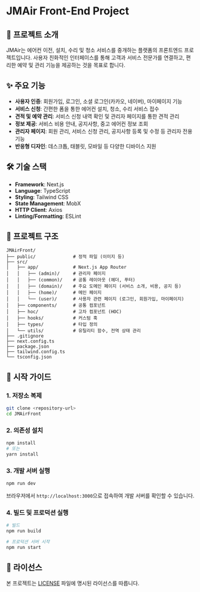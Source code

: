 # JMAir Front-End Project

## 📜 프로젝트 소개

JMAir는 에어컨 이전, 설치, 수리 및 청소 서비스를 중개하는 플랫폼의 프론트엔드 프로젝트입니다. 사용자 친화적인 인터페이스를 통해 고객과 서비스 전문가를 연결하고, 편리한 예약 및 관리 기능을 제공하는 것을 목표로 합니다.

## ✨ 주요 기능

*   **사용자 인증**: 회원가입, 로그인, 소셜 로그인(카카오, 네이버), 마이페이지 기능
*   **서비스 신청**: 간편한 폼을 통한 에어컨 설치, 청소, 수리 서비스 접수
*   **견적 및 예약 관리**: 서비스 신청 내역 확인 및 관리자 페이지를 통한 견적 관리
*   **정보 제공**: 서비스 비용 안내, 공지사항, 중고 에어컨 정보 조회
*   **관리자 페이지**: 회원 관리, 서비스 신청 관리, 공지사항 등록 및 수정 등 관리자 전용 기능
*   **반응형 디자인**: 데스크톱, 태블릿, 모바일 등 다양한 디바이스 지원

## 🛠️ 기술 스택

*   **Framework**: Next.js
*   **Language**: TypeScript
*   **Styling**: Tailwind CSS
*   **State Management**: MobX
*   **HTTP Client**: Axios
*   **Linting/Formatting**: ESLint

## 📁 프로젝트 구조

```
JMAirFront/
├── public/              # 정적 파일 (이미지 등)
├── src/
│   ├── app/             # Next.js App Router
│   │   ├── (admin)/     # 관리자 페이지
│   │   ├── (common)/    # 공통 레이아웃 (헤더, 푸터)
│   │   ├── (domain)/    # 주요 도메인 페이지 (서비스 소개, 비용, 공지 등)
│   │   ├── (home)/      # 메인 페이지
│   │   └── (user)/      # 사용자 관련 페이지 (로그인, 회원가입, 마이페이지)
│   ├── components/      # 공통 컴포넌트
│   ├── hoc/             # 고차 컴포넌트 (HOC)
│   ├── hooks/           # 커스텀 훅
│   ├── types/           # 타입 정의
│   └── utils/           # 유틸리티 함수, 전역 상태 관리
├── .gitignore
├── next.config.ts
├── package.json
├── tailwind.config.ts
└── tsconfig.json
```

## 🚀 시작 가이드

### 1. 저장소 복제

```bash
git clone <repository-url>
cd JMAirFront
```

### 2. 의존성 설치

```bash
npm install
# 또는
yarn install
```

### 3. 개발 서버 실행

```bash
npm run dev
```

브라우저에서 `http://localhost:3000`으로 접속하여 개발 서버를 확인할 수 있습니다.

### 4. 빌드 및 프로덕션 실행

```bash
# 빌드
npm run build

# 프로덕션 서버 시작
npm run start
```

## 📄 라이선스

본 프로젝트는 [LICENSE](LICENSE) 파일에 명시된 라이선스를 따릅니다.